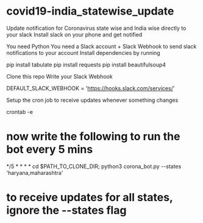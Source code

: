 # covid19-india_statewise_update
Update notification for Coronavirus state wise and India wise directly to your slack
Install slack on your phone and get notified 

You need Python
You need a Slack account + Slack Webhook to send slack notifications to your account
Install dependencies by running

pip install tabulate
pip install requests
pip install beautifulsoup4

Clone this repo
Write your Slack Webhook

DEFAULT_SLACK_WEBHOOK = 'https://hooks.slack.com/services/<your custome webhook url>'


Setup the cron job to receive updates whenever something changes

crontab -e 
# now write the following to run the bot every 5 mins
*/5 * * * * cd $PATH_TO_CLONE_DIR; python3 corona_bot.py --states 'haryana,maharashtra'
# to receive updates for all states, ignore the --states flag
